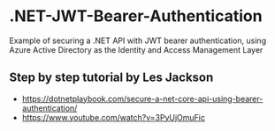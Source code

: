 # .NET-JWT-Bearer-Authentication
Example of securing a .NET API with JWT bearer authentication, using Azure Active Directory as the Identity and Access Management Layer 

## Step by step tutorial by Les Jackson
- https://dotnetplaybook.com/secure-a-net-core-api-using-bearer-authentication/
- https://www.youtube.com/watch?v=3PyUjOmuFic
